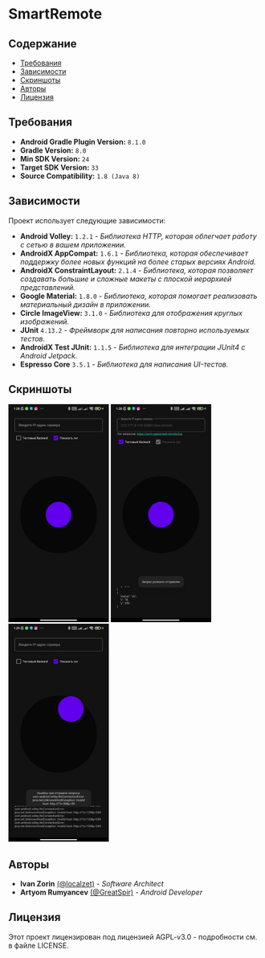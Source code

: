 # SmartRemote

## Содержание
- [Требования](#Требования)
- [Зависимости](#Зависимости)
- [Скриншоты](#Скриншоты)
- [Авторы](#Авторы)
- [Лицензия](#Лицензия)

## Требования
- **Android Gradle Plugin Version:** `8.1.0`
- **Gradle Version:** `8.0`
- **Min SDK Version:** `24`
- **Target SDK Version:** `33`
- **Source Compatibility:** `1.8 (Java 8)`

## Зависимости

Проект использует следующие зависимости:

- **Android Volley:** `1.2.1` - *Библиотека HTTP, которая облегчает работу с сетью в вашем приложении.*
- **AndroidX AppCompat:** `1.6.1` - *Библиотека, которая обеспечивает поддержку более новых функций на более старых версиях Android.*
- **AndroidX ConstraintLayout:** `2.1.4` - *Библиотека, которая позволяет создавать большие и сложные макеты с плоской иерархией представлений.*
- **Google Material:** `1.8.0` - *Библиотека, которая помогает реализовать материальный дизайн в приложении.*
- **Circle ImageView:** `3.1.0` - *Библиотека для отображения круглых изображений.*
- **JUnit** `4.13.2` - *Фреймворк для написания повторно используемых тестов.*
- **AndroidX Test JUnit:** `1.1.5` - *Библиотека для интеграции JUnit4 с Android Jetpack.*
- **Espresso Core** `3.5.1` - *Библиотека для написания UI-тестов.*

## Скриншоты
<p>
  <img src="/.github/screenshots/1.jpg" width="200" />
  <img src="/.github/screenshots/2.jpg" width="200" /> 
  <img src="/.github/screenshots/3.jpg" width="200" />
</p>

## Авторы
- **Ivan Zorin** [(@localzet)](https://github.com/localzet) - *Software Architect*
- **Artyom Rumyancev** [(@GreatSpir)](https://github.com/GreatSpir) - *Android Developer*

## Лицензия
Этот проект лицензирован под лицензией AGPL-v3.0 - подробности см. в файле LICENSE.

